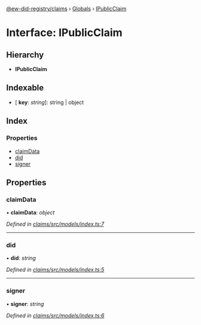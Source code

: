 [@ew-did-registry/claims](../README.md) › [Globals](../globals.md) › [IPublicClaim](ipublicclaim.md)

# Interface: IPublicClaim

## Hierarchy

* **IPublicClaim**

## Indexable

* \[ **key**: *string*\]: string | object

## Index

### Properties

* [claimData](ipublicclaim.md#claimdata)
* [did](ipublicclaim.md#did)
* [signer](ipublicclaim.md#signer)

## Properties

###  claimData

• **claimData**: *object*

*Defined in [claims/src/models/index.ts:7](https://github.com/energywebfoundation/ew-did-registry/blob/b1d68b0/packages/claims/src/models/index.ts#L7)*

___

###  did

• **did**: *string*

*Defined in [claims/src/models/index.ts:5](https://github.com/energywebfoundation/ew-did-registry/blob/b1d68b0/packages/claims/src/models/index.ts#L5)*

___

###  signer

• **signer**: *string*

*Defined in [claims/src/models/index.ts:6](https://github.com/energywebfoundation/ew-did-registry/blob/b1d68b0/packages/claims/src/models/index.ts#L6)*
